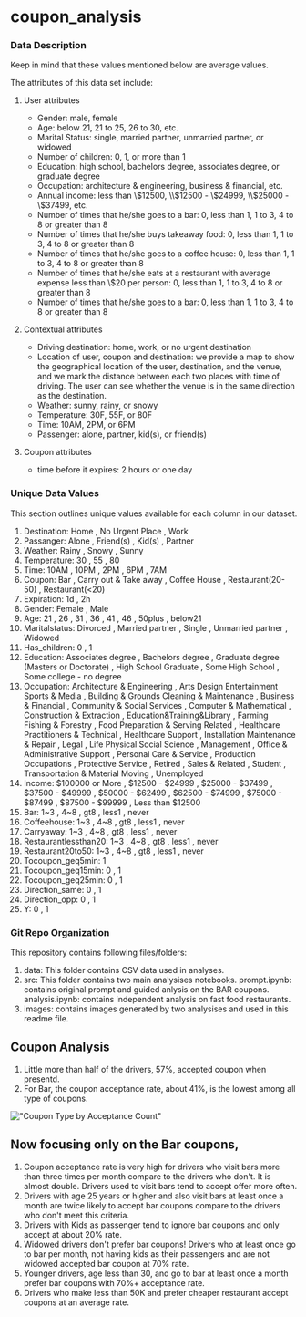 # coupon_analysis

### Data Description
Keep in mind that these values mentioned below are average values.

The attributes of this data set include:
1. User attributes
    -  Gender: male, female
    -  Age: below 21, 21 to 25, 26 to 30, etc.
    -  Marital Status: single, married partner, unmarried partner, or widowed
    -  Number of children: 0, 1, or more than 1
    -  Education: high school, bachelors degree, associates degree, or graduate degree
    -  Occupation: architecture & engineering, business & financial, etc.
    -  Annual income: less than \\$12500, \\$12500 - \\$24999, \\$25000 - \\$37499, etc.
    -  Number of times that he/she goes to a bar: 0, less than 1, 1 to 3, 4 to 8 or greater than 8
    -  Number of times that he/she buys takeaway food: 0, less than 1, 1 to 3, 4 to 8 or greater
    than 8
    -  Number of times that he/she goes to a coffee house: 0, less than 1, 1 to 3, 4 to 8 or
    greater than 8
    -  Number of times that he/she eats at a restaurant with average expense less than \\$20 per
    person: 0, less than 1, 1 to 3, 4 to 8 or greater than 8
    -  Number of times that he/she goes to a bar: 0, less than 1, 1 to 3, 4 to 8 or greater than 8
    

2. Contextual attributes
    - Driving destination: home, work, or no urgent destination
    - Location of user, coupon and destination: we provide a map to show the geographical
    location of the user, destination, and the venue, and we mark the distance between each
    two places with time of driving. The user can see whether the venue is in the same
    direction as the destination.
    - Weather: sunny, rainy, or snowy
    - Temperature: 30F, 55F, or 80F
    - Time: 10AM, 2PM, or 6PM
    - Passenger: alone, partner, kid(s), or friend(s)


3. Coupon attributes
    - time before it expires: 2 hours or one day

### Unique Data Values
This section outlines unique values available for each column in our dataset. 

1. Destination: Home , No Urgent Place , Work 
2. Passanger: Alone , Friend(s) , Kid(s) , Partner 
3. Weather: Rainy , Snowy , Sunny 
4. Temperature: 30 , 55 , 80 
5. Time: 10AM , 10PM , 2PM , 6PM , 7AM 
6. Coupon: Bar , Carry out & Take away , Coffee House , Restaurant(20-50) , Restaurant(<20) 
7. Expiration: 1d , 2h 
8. Gender: Female , Male 
9. Age: 21 , 26 , 31 , 36 , 41 , 46 , 50plus , below21 
10. Maritalstatus: Divorced , Married partner , Single , Unmarried partner , Widowed 
11. Has_children: 0 , 1 
12. Education: Associates degree , Bachelors degree , Graduate degree (Masters or Doctorate) , High School Graduate , Some High School , Some college - no degree 
13. Occupation: Architecture & Engineering , Arts Design Entertainment Sports & Media , Building & Grounds Cleaning & Maintenance , Business & Financial , Community & Social Services , Computer & Mathematical , Construction & Extraction , Education&Training&Library , Farming Fishing & Forestry , Food Preparation & Serving Related , Healthcare Practitioners & Technical , Healthcare Support , Installation Maintenance & Repair , Legal , Life Physical Social Science , Management , Office & Administrative Support , Personal Care & Service , Production Occupations , Protective Service , Retired , Sales & Related , Student , Transportation & Material Moving , Unemployed 
14. Income: $100000 or More , $12500 - $24999 , $25000 - $37499 , $37500 - $49999 , $50000 - $62499 , $62500 - $74999 , $75000 - $87499 , $87500 - $99999 , Less than $12500 
15. Bar: 1~3 , 4~8 , gt8 , less1 , never 
16. Coffeehouse: 1~3 , 4~8 , gt8 , less1 , never 
17. Carryaway: 1~3 , 4~8 , gt8 , less1 , never 
18. Restaurantlessthan20: 1~3 , 4~8 , gt8 , less1 , never 
19. Restaurant20to50: 1~3 , 4~8 , gt8 , less1 , never 
20. Tocoupon_geq5min: 1 
21. Tocoupon_geq15min: 0 , 1 
22. Tocoupon_geq25min: 0 , 1 
23. Direction_same: 0 , 1 
24. Direction_opp: 0 , 1 
25. Y: 0 , 1

### Git Repo Organization
This repository contains following files/folders: 
1. data: This folder contains CSV data used in analyses.
2. src: This folder contains two main analysises notebooks. prompt.ipynb: contains original prompt and guided anlysis on the BAR coupons. analysis.ipynb: contains independent analysis on fast food restaurants.
3. images: contains images generated by two analysises and used in this readme file.




## Coupon Analysis
 1. Little more than half of the drivers, 57%,  accepted coupon when presentd. 
 2. For Bar, the coupon acceptance rate, about 41%, is the lowest among all type of coupons. 

!["Coupon Type by Acceptance Count"](./images/coupon_count.png)

## Now focusing only on the Bar coupons,
 1. Coupon acceptance rate is very high for drivers who visit bars more than three times per month compare to the drivers who don't. It is almost double. Drivers used to visit bars tend to accept offer more often.
 2. Drivers with age 25 years or higher and also visit bars at least once a month are twice likely to accept bar coupons compare to the drivers who don't meet this criteria.
 3. Drivers with Kids as passenger tend to ignore bar coupons and only accept at about 20% rate.
 4. Widowed drivers don't prefer bar coupons! Drivers who at least once go to bar per month, not having kids as their passengers and are not widowed accepted bar coupon at 70% rate.
 5. Younger drivers, age less than 30, and go to bar at least once a month prefer bar coupons with 70%+ acceptance rate.
 6. Drivers who make less than 50K and prefer cheaper restaurant accept coupons at an average rate.


